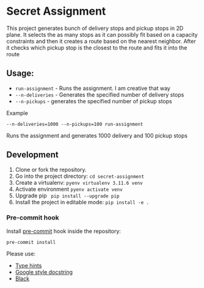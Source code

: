 # Secret Assignment

This project generates bunch of delivery stops and pickup stops in 2D plane.
It selects the as many stops as it can possibly fit based on a capacity constraints
and then it creates a route based on the nearest neighbor. After it checks which
pickup stop is the closest to the route and fits it into the route

## Usage:
 - `run-assignment` - Runs the assignment. I am creative that way
 - `--n-deliveries` - Generates the specified number of delivery stops
 - `--n-pickups` - generates the specified number of pickup stops

 Example
 ```
--n-deliveries=1000 --n-pickups=100 run-assignment
 ```
Runs the assignment and generates 1000 delivery and 100 pickup stops

## Development

1. Clone or fork the repository.
2. Go into the project directory:
```cd secret-assignment```
3. Create a virtualenv:
```pyenv virtualenv 3.11.6 venv```
4. Activate environment
```pyenv activate venv```
6. Upgrade pip
``` pip install --upgrade pip```
5. Install the project in editable mode:
```pip install -e .```


### Pre-commit hook

Install [pre-commit](https://github.com/pre-commit/pre-commit-hooks) hook inside the repository:

```shell
pre-commit install
```

Please use:

- [Type hints](https://docs.python.org/3/library/typing.html#type-aliases)
- [Google style docstring](http://www.sphinx-doc.org/en/master/usage/extensions/napoleon.html#docstring-sections)
- [Black](https://github.com/ambv/black/)
